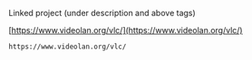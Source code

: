 
Linked project (under description and above tags)

[https://www.videolan.org/vlc/](https://www.videolan.org/vlc/)

```
https://www.videolan.org/vlc/
```
